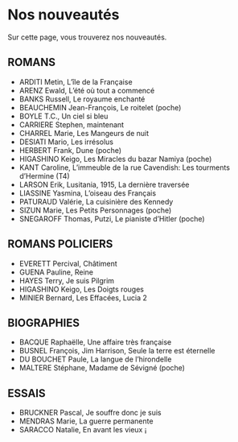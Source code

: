 # Nos nouveautés

Sur cette page, vous trouverez nos nouveautés.

## ROMANS

-	ARDITI Metin, L’île de la Française
-	ARENZ Ewald, L’été où tout a commencé
-	BANKS Russell, Le royaume enchanté
-	BEAUCHEMIN Jean-François, Le roitelet (poche)
-	BOYLE T.C., Un ciel si bleu
-	CARRIERE Stephen, maintenant
-	CHARREL Marie, Les Mangeurs de nuit
-	DESIATI Mario, Les irrésolus
-	HERBERT Frank, Dune (poche)
-	HIGASHINO Keigo, Les Miracles du bazar Namiya (poche)
-	KANT Caroline, L’immeuble de la rue Cavendish: Les tourments d’Hermine (T4)
-	LARSON Erik, Lusitania, 1915, La dernière traversée
-	LIASSINE Yasmina, L’oiseau des Français
-	PATURAUD Valérie, La cuisinière des Kennedy
-	SIZUN Marie, Les Petits Personnages (poche)
-	SNEGAROFF Thomas, Putzi, Le pianiste d’Hitler (poche)

## ROMANS POLICIERS

-	EVERETT Percival, Châtiment
-	GUENA Pauline, Reine
-	HAYES Terry, Je suis Pilgrim
-	HIGASHINO Keigo, Les Doigts rouges
-	MINIER Bernard, Les Effacées, Lucia 2

## BIOGRAPHIES

-	BACQUE Raphaëlle, Une affaire très française
-	BUSNEL François, Jim Harrison, Seule la terre est éternelle
-	DU BOUCHET Paule, La langue de l’hirondelle
-	MALTERE Stéphane, Madame de Sévigné (poche)

## ESSAIS

-	BRUCKNER Pascal, Je souffre donc je suis
-	MENDRAS Marie, La guerre permanente
-	SARACCO Natalie, En avant les vieux ¡
